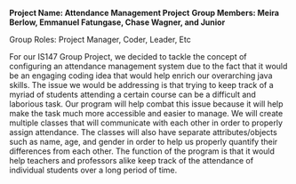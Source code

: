 **Project Name: Attendance Management Project**
**Group Members: Meira Berlow, Emmanuel Fatungase, Chase Wagner, and Junior**

Group Roles: Project Manager, Coder, Leader, Etc

For our IS147 Group Project, we decided to tackle the concept of configuring an attendance management system due to the fact that it would be an engaging coding idea that would help enrich our overarching java skills. The issue we would be addressing is that trying to keep track of a myriad of students attending a certain course can be a difficult and laborious task. Our program will help combat this issue because it will help make the task much more accessible and easier to manage. We will create multiple classes that will communicate with each other in order to properly assign attendance. The classes will also have separate attributes/objects such as name, age, and gender in order to help us properly quantify their differences from each other. The function of the program is that it would help teachers and professors alike keep track of the attendance of individual students over a long period of time.
